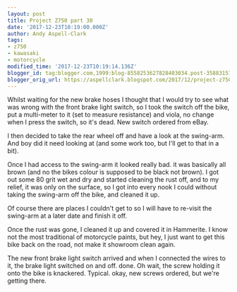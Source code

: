 ```yaml
---
layout: post
title: Project Z750 part 30
date: '2017-12-23T10:19:00.000Z'
author: Andy Aspell-Clark
tags:
- z750
- kawasaki
- motorcycle
modified_time: '2017-12-23T10:19:14.136Z'
blogger_id: tag:blogger.com,1999:blog-8558253627828403034.post-3588315791811070899
blogger_orig_url: https://aspellclark.blogspot.com/2017/12/project-z750-part-30.html
---
```


Whilst waiting for the new brake hoses I thought that I would try to see what was wrong with the front brake light switch, so I took the switch off the bike, put a multi-meter to it (set to measure resistance) and viola, no change when I press the switch, so it's dead. New switch ordered from eBay.

I then decided to take the rear wheel off and have a look at the swing-arm. And boy did it need looking at (and some work too, but I'll get to that in a bit).

Once I had access to the swing-arm it looked really bad. it was basically all brown (and no the bikes colour is supposed to be black not brown). I got out some 80 grit wet and dry and started cleaning the rust off, and to my relief, it was only on the surface, so I got into every nook I could without taking the swing-arm off the bike, and cleaned it up.

Of course there are places I couldn't get to so I will have to re-visit the swing-arm at a later date and finish it off.

Once the rust was gone, I cleaned it up and covered it in Hammerite. I know not the most traditional of motorcycle paints, but hey, I just want to get this bike back on the road, not make it showroom clean again.

The new front brake light switch arrived and when I connected the wires to it, the brake light switched on and off. done. Oh wait, the screw holding it onto the bike is knackered. Typical. okay, new screws ordered, but we're getting there.

